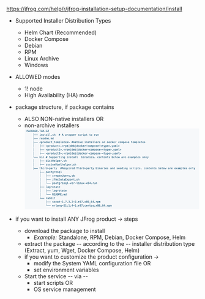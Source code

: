 https://jfrog.com/help/r/jfrog-installation-setup-documentation/install

* Supported Installer Distribution Types
  * Helm Chart (Recommended)
  * Docker Compose
  * Debian
  * RPM
  * Linux Archive
  * Windows

* ALLOWED modes
  * 1! node
  * High Availability (HA) mode

* package structure, if package contains 
  * ALSO NON-native installers OR
  * non-archive installers
  ![](static/install1.png)

* if you want to install ANY JFrog product -> steps
  * download the package to install
    * _Example:_ Standalone, RPM, Debian, Docker Compose, Helm
  * extract the package -- according to the -- installer distribution type (Extract, yum, Wget, Docker Compose, Helm)
  * if you want to customize the product configuration -> 
    * modify the System YAML configuration file OR
    * set environment variables
  * Start the service -- via -- 
    * start scripts OR
    * OS service management